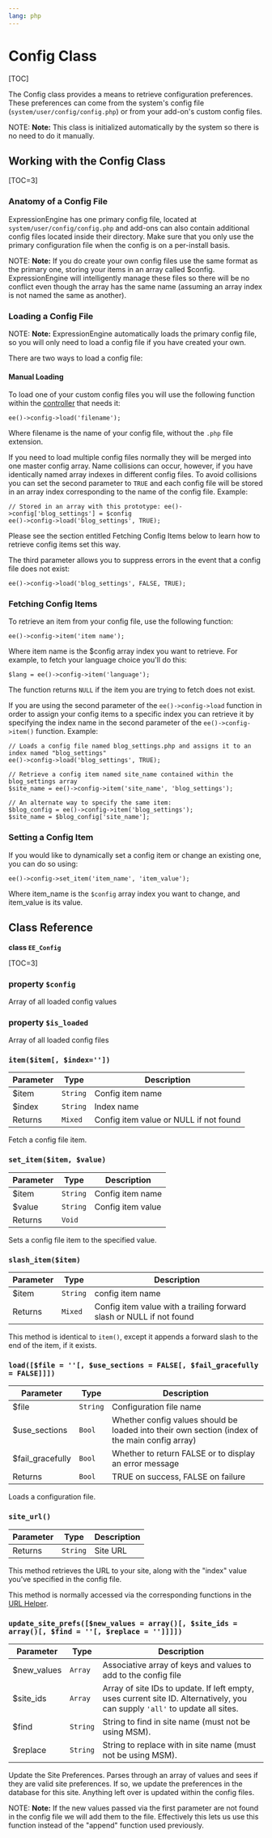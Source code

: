 ```yaml
---
lang: php
---
```


<!--
    This source file is part of the open source project
    ExpressionEngine User Guide (https://github.com/ExpressionEngine/ExpressionEngine-User-Guide)

    @link      https://expressionengine.com/
    @copyright Copyright (c) 2003-2020, Packet Tide, LLC (https://packettide.com)
    @license   https://expressionengine.com/license Licensed under Apache License, Version 2.0
-->

# Config Class

[TOC]

The Config class provides a means to retrieve configuration preferences. These preferences can come from the system's config file (`system/user/config/config.php`) or from your add-on's custom config files.

NOTE: **Note:** This class is initialized automatically by the system so there is no need to do it manually.

## Working with the Config Class

[TOC=3]

### Anatomy of a Config File

ExpressionEngine has one primary config file, located at `system/user/config/config.php` and add-ons can also contain additional config files located inside their directory. Make sure that you only use the primary configuration file when the config is on a per-install basis.

NOTE: **Note:** If you do create your own config files use the same format as the primary one, storing your items in an array called \$config. ExpressionEngine will intelligently manage these files so there will be no conflict even though the array has the same name (assuming an array index is not named the same as another).

### Loading a Config File

NOTE: **Note:** ExpressionEngine automatically loads the primary config file, so you will only need to load a config file if you have created your own.

There are two ways to load a config file:

#### Manual Loading

To load one of your custom config files you will use the following function within the [controller](development/legacy/controllers.md) that needs it:

    ee()->config->load('filename');

Where filename is the name of your config file, without the `.php` file extension.

If you need to load multiple config files normally they will be merged into one master config array. Name collisions can occur, however, if you have identically named array indexes in different config files. To avoid collisions you can set the second parameter to `TRUE` and each config file will be stored in an array index corresponding to the name of the config file. Example:

    // Stored in an array with this prototype: ee()->config['blog_settings'] = $config
    ee()->config->load('blog_settings', TRUE);

Please see the section entitled Fetching Config Items below to learn how to retrieve config items set this way.

The third parameter allows you to suppress errors in the event that a config file does not exist:

    ee()->config->load('blog_settings', FALSE, TRUE);

### Fetching Config Items

To retrieve an item from your config file, use the following function:

    ee()->config->item('item name');

Where item name is the \$config array index you want to retrieve. For example, to fetch your language choice you'll do this:

    $lang = ee()->config->item('language');

The function returns `NULL` if the item you are trying to fetch does not exist.

If you are using the second parameter of the `ee()->config->load` function in order to assign your config items to a specific index you can retrieve it by specifying the index name in the second parameter of the `ee()->config->item()` function. Example:

    // Loads a config file named blog_settings.php and assigns it to an index named "blog_settings"
    ee()->config->load('blog_settings', TRUE);

    // Retrieve a config item named site_name contained within the blog_settings array
    $site_name = ee()->config->item('site_name', 'blog_settings');

    // An alternate way to specify the same item:
    $blog_config = ee()->config->item('blog_settings');
    $site_name = $blog_config['site_name'];

### Setting a Config Item

If you would like to dynamically set a config item or change an existing one, you can do so using:

    ee()->config->set_item('item_name', 'item_value');

Where item_name is the `$config` array index you want to change, and item_value is its value.

## Class Reference

**class `EE_Config`**

[TOC=3]

### property `$config`

Array of all loaded config values

### property `$is_loaded`

Array of all loaded config files

### `item($item[, $index=''])`

| Parameter | Type     | Description                            |
| --------- | -------- | -------------------------------------- |
| \$item    | `String` | Config item name                       |
| \$index   | `String` | Index name                             |
| Returns   | `Mixed`  | Config item value or NULL if not found |

Fetch a config file item.

### `set_item($item, $value)`

| Parameter | Type     | Description       |
| --------- | -------- | ----------------- |
| \$item    | `String` | Config item name  |
| \$value   | `String` | Config item value |
| Returns   | `Void`   |                   |

Sets a config file item to the specified value.

### `slash_item($item)`

| Parameter | Type     | Description                                                          |
| --------- | -------- | -------------------------------------------------------------------- |
| \$item    | `String` | config item name                                                     |
| Returns   | `Mixed`  | Config item value with a trailing forward slash or NULL if not found |

This method is identical to `item()`, except it appends a forward slash to the end of the item, if it exists.

### `load([$file = ''[, $use_sections = FALSE[, $fail_gracefully = FALSE]]])`

| Parameter         | Type     | Description                                                                                   |
| ----------------- | -------- | --------------------------------------------------------------------------------------------- |
| \$file            | `String` | Configuration file name                                                                       |
| \$use_sections    | `Bool`   | Whether config values should be loaded into their own section (index of the main config array) |
| \$fail_gracefully | `Bool`   | Whether to return FALSE or to display an error message                                        |
| Returns           | `Bool`   | TRUE on success, FALSE on failure                                                             |

Loads a configuration file.

### `site_url()`

| Parameter | Type     | Description |
| --------- | -------- | ----------- |
| Returns   | `String` | Site URL    |

This method retrieves the URL to your site, along with the "index" value you've specified in the config file.

This method is normally accessed via the corresponding functions in the [URL Helper](development/legacy/helpers/url-helper.md).

### `update_site_prefs([$new_values = array()[, $site_ids = array()[, $find = ''[, $replace = '']]]])`

| Parameter    | Type     | Description                                                                                                                  |
| ------------ | -------- | ---------------------------------------------------------------------------------------------------------------------------- |
| \$new_values | `Array`  | Associative array of keys and values to add to the config file                                                               |
| \$site_ids   | `Array`  | Array of site IDs to update. If left empty, uses current site ID. Alternatively, you can supply `'all'` to update all sites. |
| \$find       | `String` | String to find in site name (must not be using MSM).                                                                         |
| \$replace    | `String` | String to replace with in site name (must not be using MSM).                                                                 |

Update the Site Preferences. Parses through an array of values and sees if they are valid site preferences. If so, we update the preferences in the database for this site. Anything left over is updated within the config files.

NOTE: **Note:** If the new values passed via the first parameter are not found in the config file we will add them to the file. Effectively this lets us use this function instead of the "append" function used previously.
